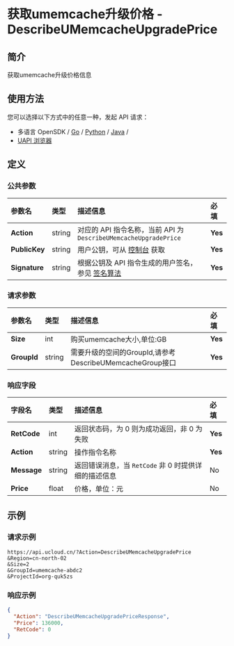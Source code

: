 # 获取umemcache升级价格 - DescribeUMemcacheUpgradePrice

## 简介

获取umemcache升级价格信息






## 使用方法

您可以选择以下方式中的任意一种，发起 API 请求：
- 多语言 OpenSDK / [Go](https://github.com/ucloud/ucloud-sdk-go) / [Python](https://github.com/ucloud/ucloud-sdk-python3) / [Java](https://github.com/ucloud/ucloud-sdk-java) /
- [UAPI 浏览器](https://console.ucloud.cn/uapi/detail?id=DescribeUMemcacheUpgradePrice)


## 定义

### 公共参数

| 参数名 | 类型 | 描述信息 | 必填 |
|:---|:---|:---|:---|
| **Action**     | string  | 对应的 API 指令名称，当前 API 为 `DescribeUMemcacheUpgradePrice`                        | **Yes** |
| **PublicKey**  | string  | 用户公钥，可从 [控制台](https://console.ucloud.cn/uapi/apikey) 获取                                             | **Yes** |
| **Signature**  | string  | 根据公钥及 API 指令生成的用户签名，参见 [签名算法](api/summary/signature.md)  | **Yes** |

### 请求参数

| 参数名 | 类型 | 描述信息 | 必填 |
|:---|:---|:---|:---|
| **Size** | int | 购买umemcache大小,单位:GB |**Yes**|
| **GroupId** | string | 需要升级的空间的GroupId,请参考DescribeUMemcacheGroup接口 |**Yes**|

### 响应字段

| 字段名 | 类型 | 描述信息 | 必填 |
|:---|:---|:---|:---|
| **RetCode** | int | 返回状态码，为 0 则为成功返回，非 0 为失败 |**Yes**|
| **Action** | string | 操作指令名称 |**Yes**|
| **Message** | string | 返回错误消息，当 `RetCode` 非 0 时提供详细的描述信息 |No|
| **Price** | float | 价格，单位：元 |No|




## 示例

### 请求示例
    
```
https://api.ucloud.cn/?Action=DescribeUMemcacheUpgradePrice
&Region=cn-north-02
&Size=2
&GroupId=umemcache-abdc2
&ProjectId=org-quk5zs
```

### 响应示例
    
```json
{
  "Action": "DescribeUMemcacheUpgradePriceResponse",
  "Price": 136000,
  "RetCode": 0
}
```






